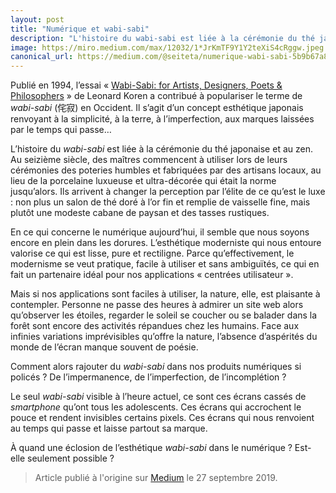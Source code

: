 ```yaml
---
layout: post
title: "Numérique et wabi-sabi"
description: "L'histoire du wabi-sabi est liée à la cérémonie du thé japonaise et au zen. Au seizième siècle, des maîtres commencent à utiliser…"
image: https://miro.medium.com/max/12032/1*JrKmTF9Y1Y2teXiS4cRggw.jpeg
canonical_url: https://medium.com/@seiteta/numerique-wabi-sabi-5b9b67a8fc5c
---
```


Publié en 1994, l’essai « [Wabi-Sabi: for Artists, Designers, Poets & Philosophers](http://www.leonardkoren.com/lkwa.html) » de Leonard Koren a contribué à populariser le terme de *wabi-sabi* (侘寂) en Occident. Il s’agit d’un concept esthétique japonais renvoyant à la simplicité, à la terre, à l’imperfection, aux marques laissées par le temps qui passe…

L’histoire du *wabi-sabi* est liée à la cérémonie du thé japonaise et au zen. Au seizième siècle, des maîtres commencent à utiliser lors de leurs cérémonies des poteries humbles et fabriquées par des artisans locaux, au lieu de la porcelaine luxueuse et ultra-décorée qui était la norme jusqu’alors. Ils arrivent à changer la perception par l’élite de ce qu’est le luxe : non plus un salon de thé doré à l’or fin et remplie de vaisselle fine, mais plutôt une modeste cabane de paysan et des tasses rustiques.

En ce qui concerne le numérique aujourd’hui, il semble que nous soyons encore en plein dans les dorures. L’esthétique moderniste qui nous entoure valorise ce qui est lisse, pure et rectiligne. Parce qu’effectivement, le modernisme se veut pratique, facile à utiliser et sans ambiguïtés, ce qui en fait un partenaire idéal pour nos applications « centrées utilisateur ».

Mais si nos applications sont faciles à utiliser, la nature, elle, est plaisante à contempler. Personne ne passe des heures à admirer un site web alors qu’observer les étoiles, regarder le soleil se coucher ou se balader dans la forêt sont encore des activités répandues chez les humains. Face aux infinies variations imprévisibles qu’offre la nature, l’absence d’aspérités du monde de l’écran manque souvent de poésie.

Comment alors rajouter du *wabi-sabi* dans nos produits numériques si policés ? De l’impermanence, de l’imperfection, de l’incomplétion ?

Le seul *wabi-sabi* visible à l’heure actuel, ce sont ces écrans cassés de *smartphone* qu’ont tous les adolescents. Ces écrans qui accrochent le pouce et rendent invisibles certains pixels. Ces écrans qui nous renvoient au temps qui passe et laisse partout sa marque.

À quand une éclosion de l’esthétique *wabi-sabi* dans le numérique ? Est-elle seulement possible ?

> Article publié à l'origine sur [Medium](https://medium.com/@seiteta/numerique-wabi-sabi-5b9b67a8fc5c) le 27 septembre 2019.
